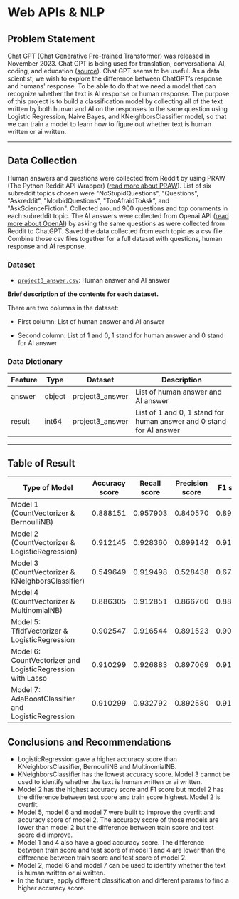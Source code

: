 # Web APIs & NLP

## Problem Statement

Chat GPT (Chat Generative Pre-trained Transformer) was released in November 2023. Chat GPT is being used for translation, conversational AI,  coding, and education ([source](https://research.aimultiple.com/chatgpt-use-cases/#textual-applications)). Chat GPT seems to be useful. As a data scientist, we wish to explore the difference between ChatGPT’s response and humans' response. To be able to do that we need a model that can recognize whether the text is AI response or human response. The purpose of this project is to build a classification model by collecting all of the text written by both human and AI on the responses to the same question using Logistic Regression, Naive Bayes, and KNeighborsClassifier model, so that we can train a model to learn how to figure out whether text is human written or ai written.

---
## Data Collection

Human answers and questions were collected from Reddit by using PRAW (The Python Reddit API Wrapper) ([read more about PRAW](https://praw.readthedocs.io/en/stable/)). List of six subreddit topics chosen were "NoStupidQuestions", "Questions", "Askreddit", "MorbidQuestions", "TooAfraidToAsk”, and "AskScienceFiction". Collected around 900 questions and top comments in each subreddit topic. The AI answers were collected from Openai API ([read more about OpenAI](https://openai.com/blog/openai-api)) by asking the same questions as were collected from Reddit to ChatGPT. Saved the data collected from each topic as a csv file. Combine those csv files together for a full dataset with questions, human response and AI response. 


### Dataset

* [`project3_answer.csv`]('../data/project3_answer.csv'): Human answer and AI answer

**Brief description of the contents for each dataset.**

There are two columns in the dataset:

* First column: List of human answer and AI answer

* Second column: List of 1 and 0, 1 stand for human answer and 0 stand for AI answer

### Data Dictionary

|Feature|Type|Dataset|Description|
|---|---|---|---|
|answer|object|project3_answer|List of human answer and AI answer| 
|result|int64|project3_answer|List of 1 and 0, 1 stand for human answer and 0 stand for AI answer| 

---

## Table of Result

|Type of Model|Accuracy score|Recall score|Precision score|F1 score|
|---|---|---|---|---|
|Model 1 (CountVectorizer & BernoulliNB)|0.888151|0.957903|0.840570|0.895409|
|Model 2 (CountVectorizer & LogisticRegression)|0.912145|0.928360|0.899142|0.913517|
|Model 3 (CountVectorizer & KNeighborsClassifier)|0.549649|0.919498|0.528438|0.671159|
|Model 4 (CountVectorizer & MultinomialNB)|0.886305|0.912851|0.866760|0.889209|
|Model 5: TfidfVectorizer & LogisticRegression|0.902547|0.916544|0.891523|0.903860|
|Model 6: CountVectorizer and LogisticRegression with Lasso|0.910299|0.926883|0.897069|0.911733|
|Model 7: AdaBoostClassifier and LogisticRegression|0.910299|0.932792|0.892580|0.912243|

## Conclusions and Recommendations

* LogisticRegression gave a higher accuracy score than KNeighborsClassifier, BernoulliNB and MultinomialNB. 
* KNeighborsClassifier has the lowest accuracy score. Model 3 cannot be used to identify whether the text is human written or ai written.
* Model 2 has the highest accuracy score and F1 score but model 2 has the difference between test score and train score highest. Model 2 is overfit. 
* Model 5, model 6 and model 7 were built to improve the overfit and accuracy score of model 2. The accuracy score of those models are lower than model 2 but the difference between train score and test score did improve.
* Model 1 and 4 also have a good accuracy score. The difference between train score and test score of model 1 and 4 are lower than the difference between train score and test score of model 2. 
* Model 2, model 6 and model 7 can be used to identify whether the text is human written or ai written.
* In the future, apply different classification and different params to find a higher accuracy score.  

